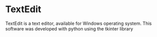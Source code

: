 # TextEdit
TextEdit is a text editor, available for Windows operating system. This software was developed with python using the tkinter library
